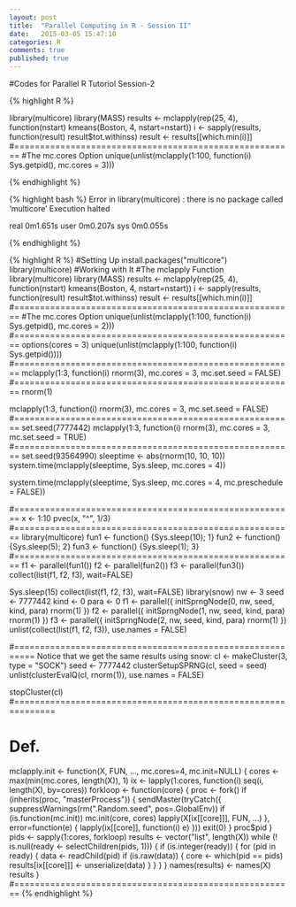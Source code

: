 ```yaml
---
layout: post
title:  "Parallel Computing in R - Session II"
date:   2015-03-05 15:47:10
categories: R
comments: true
published: true
---
```


#Codes for Parallel R Tutoriol Session-2

{% highlight R %}

library(multicore)
library(MASS)
results <- mclapply(rep(25, 4), function(nstart) kmeans(Boston, 4, nstart=nstart))
i <- sapply(results, function(result) result$tot.withinss)
result <- results[[which.min(i)]]
#=======================================================
#The mc.cores Option
unique(unlist(mclapply(1:100, function(i) Sys.getpid(), mc.cores = 3))) 

{% endhighlight %}
 
{% highlight bash %}
Error in library(multicore) : there is no package called ‘multicore’
Execution halted

real	0m1.651s
user	0m0.207s
sys	0m0.055s

{% endhighlight %}




{% highlight R %}
#Setting Up
install.packages("multicore")
library(multicore)
#Working with It
#The mclapply Function
library(multicore)
library(MASS)
results <- mclapply(rep(25, 4), function(nstart) kmeans(Boston, 4, nstart=nstart))
i <- sapply(results, function(result) result$tot.withinss)
result <- results[[which.min(i)]]
#=======================================================
#The mc.cores Option
unique(unlist(mclapply(1:100, function(i) Sys.getpid(), mc.cores = 2)))
#=======================================================
options(cores = 3)
unique(unlist(mclapply(1:100, function(i) Sys.getpid())))
#=======================================================
mclapply(1:3, function(i) rnorm(3), mc.cores = 3, mc.set.seed = FALSE)
#=======================================================
rnorm(1)

mclapply(1:3, function(i) rnorm(3), mc.cores = 3, mc.set.seed = FALSE)
#=======================================================
set.seed(7777442)
mclapply(1:3, function(i) rnorm(3), mc.cores = 3, mc.set.seed = TRUE)
#=======================================================
set.seed(93564990)
sleeptime <- abs(rnorm(10, 10, 10))
system.time(mclapply(sleeptime, Sys.sleep, mc.cores = 4))

system.time(mclapply(sleeptime, Sys.sleep, mc.cores = 4, mc.preschedule = FALSE))

#=======================================================
x <- 1:10
 pvec(x, "^", 1/3)
#=======================================================
library(multicore)
fun1 <- function() {Sys.sleep(10); 1}
fun2 <- function() {Sys.sleep(5); 2}
fun3 <- function() {Sys.sleep(1); 3}
#=======================================================
f1 <- parallel(fun1())
 f2 <- parallel(fun2())
 f3 <- parallel(fun3())
 collect(list(f1, f2, f3), wait=FALSE)


 Sys.sleep(15)
 collect(list(f1, f2, f3), wait=FALSE)
 library(snow)
 nw <- 3
 seed <- 7777442
 kind <- 0
 para <- 0
 f1 <- parallel({
   initSprngNode(0, nw, seed, kind, para)
   rnorm(1)
   })
 f2 <- parallel({
   initSprngNode(1, nw, seed, kind, para)
   rnorm(1)
   })
 f3 <- parallel({
   initSprngNode(2, nw, seed, kind, para)
   rnorm(1)
   })
 unlist(collect(list(f1, f2, f3)), use.names = FALSE)

#==========================================================
  Notice that we get the same results using snow:
 cl <- makeCluster(3, type = "SOCK")
 seed <- 7777442
 clusterSetupSPRNG(cl, seed = seed)
 unlist(clusterEvalQ(cl, rnorm(1)), use.names = FALSE)

stopCluster(cl)
#==============================================================
 # Def.
mclapply.init <- function(X, FUN, ..., mc.cores=4, mc.init=NULL) {
  cores <- max(min(mc.cores, length(X)), 1)
  ix <- lapply(1:cores, function(i) seq(i, length(X), by=cores))
  forkloop <- function(core) {
    proc <- fork()
    if (inherits(proc, "masterProcess")) {
      sendMaster(tryCatch({
        suppressWarnings(rm(".Random.seed", pos=.GlobalEnv))
        if (is.function(mc.init))
          mc.init(core, cores)
        lapply(X[ix[[core]]], FUN, ...)
      },
                          error=function(e) {
                            lapply(ix[[core]], function(i) e)
                          }))
      exit(0)
    }
    proc$pid
  }
  pids <- sapply(1:cores, forkloop)
  results <- vector("list", length(X))
  while (! is.null(ready <- selectChildren(pids, 1))) {
    if (is.integer(ready)) {
      for (pid in ready) {
        data <- readChild(pid)
        if (is.raw(data)) {
          core <- which(pid == pids)
          results[ix[[core]]] <- unserialize(data)
        }
      }
    }
  }
  names(results) <- names(X)
  results
}
#=======================================================
{% endhighlight %}



